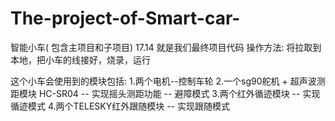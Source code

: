 # The-project-of-Smart-car-
智能小车( 包含主项目和子项目)
17.14 就是我们最终项目代码
操作方法: 将拉取到本地，把小车的线接好，烧录，运行

这个小车会使用到的模块包括: 
1.两个电机--控制车轮
2.一个sg90舵机 + 超声波测距模块 HC-SR04 -- 实现摇头测距功能 -- 避障模式
3.两个红外循迹模块 -- 实现循迹模式
4.两个TELESKY红外跟随模块 -- 实现跟随模式
